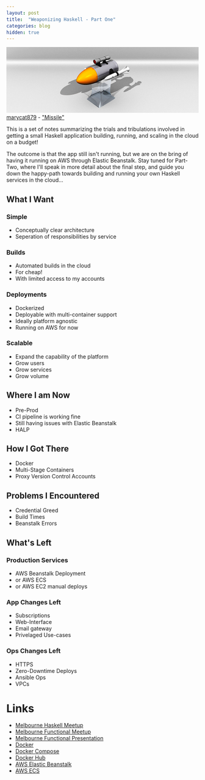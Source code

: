 ```yaml
---
layout: post
title:  "Weaponizing Haskell - Part One"
categories: blog
hidden: true
---
```


<p class="attribution">
	<img src="/images/weaponizing-haskell/missile.png" class="image fit" />
	<a href="https://www.flickr.com/photos/53384689@N06/">marycat879</a> -
	<a href="https://www.flickr.com/photos/53384689@N06/4972941858/in/photolist-8zrCmS-bqaHcf-FSUAG-bD5wnF-NoPtt-bD5Mc8-amRUX5-azQe61-5CFfGm-bqaLxJ-6sqvJy-7yMw2W-bqaL2u-9B59nU-6c8qgE-dKzH8E-6sqvVU-bqaNvY-9dZWSf-dEGyzU-6smkyX-gGdzHd-6p57rh-bqaCvS-9B5erY-8vyVq2-6sqviw-6smker-dEB46B-6smkqr-FihPF-6smkXc-6squyf-6smjRX-6dME7p-fTq2Uw-fTq4uo-4r4cJp-dKzHcq-dkyPaj-fCgfQf-9NNAkt-5RjCW7-8BSZvS-5FdFB8-Fi4DQ-q68q5g-Fib4h-onZDmp-onZ6T6">"Missile"</a>
</p>

This is a set of notes summarizing the trials and tribulations involved in getting a
small Haskell application building, running, and scaling in the cloud on a budget!

The outcome is that the app still isn't running, but we are on the bring of having
it running on AWS through Elastic Beanstalk. Stay tuned for Part-Two, where
I'll speak in more detail about the final step, and guide you down the happy-path
towards building and running your own Haskell services in the cloud...

<!--more-->

## What I Want

### Simple

* Conceptually clear architecture
* Seperation of responsibilities by service

### Builds

* Automated builds in the cloud
* For cheap!
* With limited access to my accounts

### Deployments

* Dockerized
* Deployable with multi-container support
* Ideally platform agnostic
* Running on AWS for now

### Scalable

* Expand the capability of the platform
* Grow users
* Grow services
* Grow volume

## Where I am Now

* Pre-Prod
* CI pipeline is working fine
* Still having issues with Elastic Beanstalk
* HALP

## How I Got There

* Docker
* Multi-Stage Containers
* Proxy Version Control Accounts

## Problems I Encountered

* Credential Greed
* Build Times
* Beanstalk Errors

## What's Left

### Production Services

* AWS Beanstalk Deployment
* or AWS ECS
* or AWS EC2 manual deploys

### App Changes Left

* Subscriptions
* Web-Interface
* Email gateway
* Privelaged Use-cases

### Ops Changes Left

* HTTPS
* Zero-Downtime Deploys
* Ansible Ops
* VPCs

# Links

* [Melbourne Haskell Meetup](http://www.meetup.com/Melbourne-Haskell-Users-Group/events/228578673/)
* [Melbourne Functional Meetup](http://www.meetup.com/Melbourne-Functional-User-Group-MFUG/events/228116766/)
* [Melbourne Functional Presentation](https://github.com/sordina/mfug_weaponizing_haskell)
* [Docker](https://www.docker.com/)
* [Docker Compose](https://docs.docker.com/compose)
* [Docker Hub](https://hub.docker.com)
* [AWS Elastic Beanstalk](https://aws.amazon.com/documentation/elastic-beanstalk/)
* [AWS ECS](https://aws.amazon.com/ecs/getting-started)
